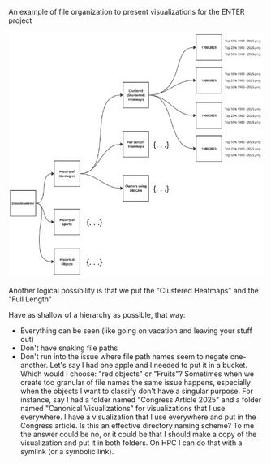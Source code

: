 

An example of file organization to present visualizations for the ENTER project 


![File Organization Diagram](https://github.com/EmoryHPC/practical-data-science/blob/main/file-organization/images/org3.png?raw=true)


Another logical possibility is that we put the "Clustered Heatmaps" and the "Full Length" 

Have as shallow of a hierarchy as possible, that way: 
* Everything can be seen (like going on vacation and leaving your stuff out)
* Don't have snaking file paths
* Don't run into the issue where file path names seem to negate one-another. Let's say I had one apple and I needed to put it in a bucket. Which would I choose: "red objects" or "Fruits"? Sometimes when we create too granular of file names the same issue happens, especially when the objects I want to classify don't have a singular purpose. For instance, say I had a folder named "Congress Article 2025" and a folder named "Canonical Visualizations" for visualizations that I use everywhere. I have a visualization that I use everywhere and put in the Congress article. Is this an effective directory naming scheme? To me the answer could be no, or it could be that I should make a copy of the visualization and put it in both folders. On HPC I can do that with a symlink (or a symbolic link). 
